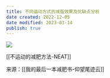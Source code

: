 ```yaml
---
title: 不同运动方式的减脂效果及优缺点分析
date created: 2022-12-05
date modified: 2023-03-14
publish: true
---
```


![](https://img.oldwinter.top/20221205230432.png)  

[[不运动的减肥方法-NEAT]]

来源：[[我的最后一本减肥书-仰望尾迹云]]
